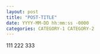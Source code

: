 ```yaml
---
layout: post
title: "POST-TITLE"
date: YYYY-MM-DD hh:mm:ss -0000
categories: CATEGORY-1 CATEGORY-2
---
```


111
222
333